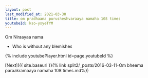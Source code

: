 ```yaml
---
layout: post
last_modified_at: 2021-03-30
title: om pradhaana purusheshvaraaya namaha 108 times
youtubeId: kso-yxyeTYM
---
```

 
 
Om Niraayaa nama 
 
 -  Who is without any blemishes 
 
  
 
  
 
 
 
 
 
 


{% include youtubePlayer.html id=page.youtubeId %}
 
[Next]({{ site.baseurl }}{% link  split2/_posts/2016-03-11-Om bheema paraakramaaya namaha 108 times.md%})
 
